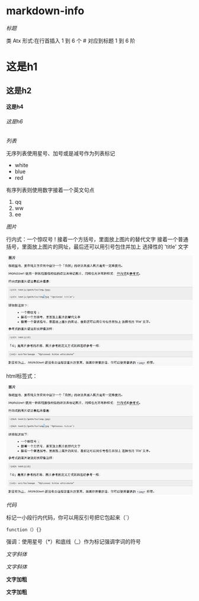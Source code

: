 # markdown-info

*标题*

类 Atx 形式:在行首插入 1 到 6 个 # 对应到标题 1 到 6 阶
# 这是h1
## 这是h2
#### 这是h4
###### 这是h6

*列表*

无序列表使用星号、加号或是减号作为列表标记

* white
* blue
* red

有序列表则使用数字接着一个英文句点

1. qq
2. ww
3. ee

*图片*

行内式：一个惊叹号 ! 
接着一个方括号，里面放上图片的替代文字
接着一个普通括号，里面放上图片的网址，最后还可以用引号包住并加上 选择性的 'title' 文字

![测试图片](87D7.png)

html标签式：

<img src="87D7.png" alt="测试图片" /> 

*代码*

标记一小段行内代码，你可以用反引号把它包起来（`）

```
function（）{}
```

强调：使用星号（*）和底线（_）作为标记强调字词的符号

*文字斜体*  

_文字斜体_

**文字加粗**

__文字加粗__